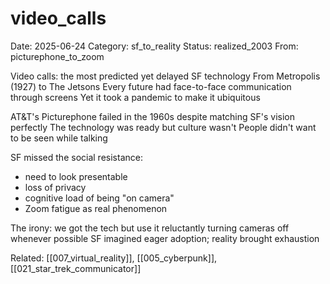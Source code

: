# video_calls
Date: 2025-06-24
Category: sf_to_reality
Status: realized_2003
From: picturephone_to_zoom

Video calls: the most predicted yet delayed SF technology
From Metropolis (1927) to The Jetsons
Every future had face-to-face communication through screens
Yet it took a pandemic to make it ubiquitous

AT&T's Picturephone failed in the 1960s
despite matching SF's vision perfectly
The technology was ready but culture wasn't
People didn't want to be seen while talking

SF missed the social resistance:
- need to look presentable
- loss of privacy
- cognitive load of being "on camera"
- Zoom fatigue as real phenomenon

The irony: we got the tech but use it reluctantly
turning cameras off whenever possible
SF imagined eager adoption; reality brought exhaustion

Related: [[007_virtual_reality]], [[005_cyberpunk]], [[021_star_trek_communicator]]